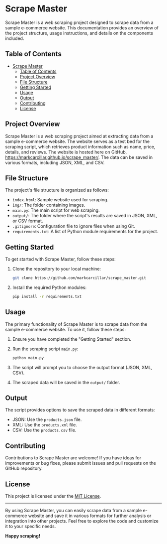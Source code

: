 # Scrape Master

Scrape Master is a web scraping project designed to scrape data from a sample e-commerce website. This documentation provides an overview of the project structure, usage instructions, and details on the components included.

## Table of Contents

- [Scrape Master](#scrape-master)
  - [Table of Contents](#table-of-contents)
  - [Project Overview](#project-overview)
  - [File Structure](#file-structure)
  - [Getting Started](#getting-started)
  - [Usage](#usage)
  - [Output](#output)
  - [Contributing](#contributing)
  - [License](#license)

## Project Overview

Scrape Master is a web scraping project aimed at extracting data from a sample e-commerce website. The website serves as a test bed for the scraping script, which retrieves product information such as name, price, details, and reviews. The website is hosted here on GitHub, https://markcarcillar.github.io/scrape_master/. The data can be saved in various formats, including JSON, XML, and CSV.

## File Structure

The project's file structure is organized as follows:

- `index.html`: Sample website used for scraping.
- `img/`: The folder containing images.
- `main.py`: The main script for web scraping.
- `output/`: The folder where the script's results are saved in JSON, XML, or CSV format.
- `.gitignore`: Configuration file to ignore files when using Git.
- `requirements.txt`: A list of Python module requirements for the project.

## Getting Started

To get started with Scrape Master, follow these steps:

1. Clone the repository to your local machine:

   ```bash
   git clone https://github.com/markcarcillar/scrape_master.git
   ```

2. Install the required Python modules:

   ```bash
   pip install -r requirements.txt
   ```

## Usage

The primary functionality of Scrape Master is to scrape data from the sample e-commerce website. To use it, follow these steps:

1. Ensure you have completed the "Getting Started" section.

2. Run the scraping script `main.py`:

   ```bash
   python main.py
   ```

3. The script will prompt you to choose the output format (JSON, XML, CSV).

4. The scraped data will be saved in the `output/` folder.

## Output

The script provides options to save the scraped data in different formats:

- JSON: Use the `products.json` file.
- XML: Use the `products.xml` file.
- CSV: Use the `products.csv` file.

## Contributing

Contributions to Scrape Master are welcome! If you have ideas for improvements or bug fixes, please submit issues and pull requests on the GitHub repository.

## License

This project is licensed under the [MIT License](LICENSE).

---

By using Scrape Master, you can easily scrape data from a sample e-commerce website and save it in various formats for further analysis or integration into other projects. Feel free to explore the code and customize it to your specific needs.

**Happy scraping!**